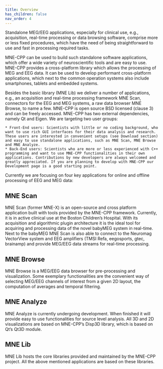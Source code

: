 ```yaml
---
title: Overview
has_children: false
nav_order: 4
---
```



Standalone MEG/EEG applications, especially for clinical use, e.g., acquisition, real-time processing or data browsing software, comprise more or less fixed procedures, which have the need of being straightforward to use and fast in processing required tasks.

MNE-CPP can be used to build such standalone software applications, which offer a wide variety of neuroscientific tools and are easy to use. MNE-CPP provides a cross-platform library which allows the processing of MEG and EEG data. It can be used to develop performant cross-platform applications, which next to the common operation systems also include smartphones, tablets and embedded systems.

Besides the basic library (MNE Lib) we deliver a number of applications, e.g., an acquisition and real-time processing framework MNE Scan, connectors for the EEG and MEG systems, a raw data browser MNE Browse, to name a few. MNE-CPP is open source BSD licensed (clause 3) and can be freely accessed. MNE-CPP has two external dependencies, namely Qt and Eigen. We are targeting two user groups:

    * Front-End users: Scientists with little or no coding background, who want to use rich GUI interfaces for their data analysis and research. These users are interested in convenient setups (see Download section) and easy to use standalone applications, such as MNE Scan, MNE Browse and MNE Analyze.
    * Back-End users: Scientists who are more or less experienced with C++ programming and want to use MNE-CPP functionalities in their own applications. Contributions by new developers are always welcomed and greatly appreciated. If you are planning to develop with MNE-CPP our Development page is a good starting point.

Currently we are focusing on four key applications for online and offline processing of EEG and MEG data:


## MNE Scan

MNE Scan (former MNE-X) is an open-source and cross platform application built with tools provided by the MNE-CPP framework. Currently, it is in active clinical use at the Boston Children’s Hospital. With its acquisition and algorithmic plugin architecture it is the ideal tool for acquiring and processing data of the novel babyMEG system in real-time. Next to the babyMEG MNE Scan is also able to connect to the Neuromag VectorView system and EEG amplifiers (TMSI Refa, eegosports, gtec, brainamp) and provide MEG/EEG data streams for real-time processing.

## MNE Browse

MNE Browse is a MEG/EEG data browser for pre-processing and visualization. Some exemplary functionalities are the convenient way of selecting MEG/EEG channels of interest from a given 2D layout, the computation of averages and temporal filtering.

## MNE Analyze

MNE Analyze is currently undergoing development. When finished it will provide easy to use functionalities for source level analysis. All 3D and 2D visualizations are based on MNE-CPP’s Disp3D library, which is based on Qt’s Qt3D module.

## MNE Lib

MNE Lib hosts the core libraries provided and maintained by the MNE-CPP project. All the above mentioned applications are based on these libraries.
